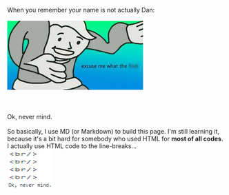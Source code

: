 When you remember your name is not actually Dan:
<br/>
<br/>
![excuse me](image.png)
<br/>
<br/>
<br/>
<br/>
Ok, never mind.
<br/>
<br/>
So basically, I use MD (or Markdown) to build this page. I'm still learning it, because it's a bit hard for somebody who used HTML for **most of all codes**. I actually use HTML code to the line-breaks...
<br/>
![line break](oof.png)
